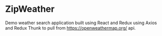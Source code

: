 # ZipWeather
Demo weather search application built using React and Redux using Axios and Redux Thunk to pull from https://openweathermap.org/ api.
